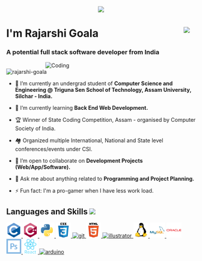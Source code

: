 <div align="center">
<img src="https://rishavanand.github.io/static/images/greetings.gif" align="center" style="width: 42%" />
</div>  
 
<h1 align="left">I'm Rajarshi Goala <a href = 'https://discordapp.com/users/Clouds_Kite#6614'> <img align="right" width = '32'  src="https://discord.com/assets/2d20a45d79110dc5bf947137e9d99b66.svg"> </a></h1>
<h3 align="left">A potential full stack software developer from India</h3>

<img align="right" alt="Coding" width="400" src="https://c.tenor.com/2uyENRmiUt0AAAAC/coding.gif">


<p align="left"> <img src="https://komarev.com/ghpvc/?username=rajarshi-goala&label=Profile%20views&color=0e75b6&style=flat" alt="rajarshi-goala" />

</p>



- 🔭 I’m currently an undergrad student of **Computer Science and Engineering @ Triguna Sen School of Technology, Assam University, Silchar - India.**

- 🌱 I’m currently learning **Back End Web Development.**

- 🏆 Winner of State Coding Competition, Assam - organised by Computer Society of India.  
  
- 🏘️ Organized multiple International, National and State level conferences/events under CSI.  

- 👯 I’m open to collaborate on **Development Projects (Web/App/Software).**

- 💬 Ask me about anything related to **Programming and Project Planning.**

- ⚡ Fun fact: I'm a pro-gamer when I have less work load.  







<h2> Languages and Skills <img src = "https://media2.giphy.com/media/QssGEmpkyEOhBCb7e1/giphy.gif?cid=ecf05e47a0n3gi1bfqntqmob8g9aid1oyj2wr3ds3mg700bl&rid=giphy.gif" width = 32px> </h2>

<p align="left">
 <a href="https://www.cprogramming.com/" target="_blank" rel="noreferrer"> <img src="https://raw.githubusercontent.com/devicons/devicon/master/icons/c/c-original.svg" alt="c" width="40" height="40"/> </a> 
 <a href="https://www.w3schools.com/cpp/" target="_blank" rel="noreferrer"> 
<img src="https://raw.githubusercontent.com/devicons/devicon/master/icons/cplusplus/cplusplus-original.svg" alt="cplusplus" width="40" height="40"/> </a> 
  <a href="https://www.python.org" target="_blank" rel="noreferrer"> <img src="https://raw.githubusercontent.com/devicons/devicon/master/icons/python/python-original.svg" alt="python" width="40" height="40"/> </a> 
 <a href="https://www.w3schools.com/css/" target="_blank" rel="noreferrer"> <img src="https://raw.githubusercontent.com/devicons/devicon/master/icons/css3/css3-original-wordmark.svg" alt="css3" width="40" height="40"/> </a> 
 <a href="https://git-scm.com/" target="_blank" rel="noreferrer"> <img src="https://www.vectorlogo.zone/logos/git-scm/git-scm-icon.svg" alt="git" width="40" height="40"/> </a> 
 <a href="https://www.w3.org/html/" target="_blank" rel="noreferrer"> <img src="https://raw.githubusercontent.com/devicons/devicon/master/icons/html5/html5-original-wordmark.svg" alt="html5" width="40" height="40"/> </a> 
 <a href="https://www.adobe.com/in/products/illustrator.html" target="_blank" rel="noreferrer"> <img src="https://www.vectorlogo.zone/logos/adobe_illustrator/adobe_illustrator-icon.svg" alt="illustrator" width="40" height="40"/> </a> 
 <a href="https://www.linux.org/" target="_blank" rel="noreferrer"> <img src="https://raw.githubusercontent.com/devicons/devicon/master/icons/linux/linux-original.svg" alt="linux" width="40" height="40"/> </a> 
 <a href="https://www.mysql.com/" target="_blank" rel="noreferrer"> <img src="https://raw.githubusercontent.com/devicons/devicon/master/icons/mysql/mysql-original-wordmark.svg" alt="mysql" width="40" height="40"/> </a> 
 <a href="https://www.oracle.com/" target="_blank" rel="noreferrer"> <img src="https://raw.githubusercontent.com/devicons/devicon/master/icons/oracle/oracle-original.svg" alt="oracle" width="40" height="40"/> </a> 
 <a href="https://www.photoshop.com/en" target="_blank" rel="noreferrer"> <img src="https://raw.githubusercontent.com/devicons/devicon/master/icons/photoshop/photoshop-line.svg" alt="photoshop" width="40" height="40"/> </a> 
 <a href="https://reactjs.org/" target="_blank" rel="noreferrer"> <img src="https://raw.githubusercontent.com/devicons/devicon/master/icons/react/react-original-wordmark.svg" alt="react" width="40" height="40"/> </a>
  <a href="https://www.arduino.cc/" target="_blank" rel="noreferrer"> <img src="https://cdn.worldvectorlogo.com/logos/arduino-1.svg" alt="arduino" width="40" height="40"/> </a> 
 </p>
<!--

<p><img align="center" src="https://github-readme-stats.vercel.app/api/top-langs?username=rajarshi-goala&show_icons=true&locale=en&layout=compact" alt="rajarshi-goala" /></p>

<p>&nbsp;<img align="center" src="https://github-readme-stats.vercel.app/api?username=rajarshi-goala&show_icons=true&locale=en" alt="rajarshi-goala" /></p>

<p><img align="center" src="https://github-readme-streak-stats.herokuapp.com/?user=rajarshi-goala&" alt="rajarshi-goala" /></p>

>
